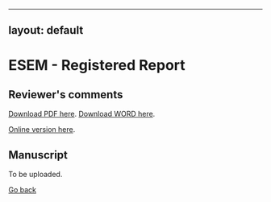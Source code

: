 
---
layout: default
---



# ESEM - Registered Report

## Reviewer's comments

[Download PDF here](ESEM_RR/ESEM_RR_Reviewers_comments.pdf).
[Download WORD here](ESEM_RR/ESEM_RR_Reviewers_comments.docx).

[Online version here](ESEM_RR/ESEM_RR_Reviewers_comments.html).


## Manuscript

To be uploaded.



[Go back](../)
